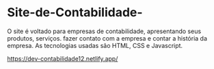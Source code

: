 # Site-de-Contabilidade-
O site é voltado para empresas de contabilidade, apresentando seus produtos, serviços. fazer contato com a empresa e contar a história da empresa. As tecnologias usadas são HTML, CSS e Javascript.

https://dev-contabilidade12.netlify.app/
